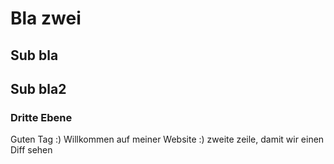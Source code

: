 # Bla zwei

## Sub bla

## Sub bla2

### Dritte Ebene

Guten Tag :) Willkommen auf meiner Website :) 
zweite zeile, damit wir einen Diff sehen 

